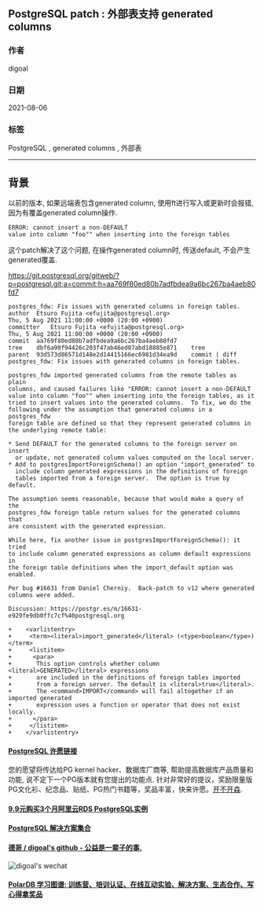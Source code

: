 ## PostgreSQL patch : 外部表支持 generated columns  
  
### 作者  
digoal  
  
### 日期  
2021-08-06  
  
### 标签  
PostgreSQL , generated columns , 外部表    
  
----  
  
## 背景  
  
以前的版本, 如果远端表包含generated column, 使用ft进行写入或更新时会报错, 因为有覆盖generated column操作.  
  
```  
ERROR: cannot insert a non-DEFAULT  
value into column "foo"" when inserting into the foreign tables  
```  
  
这个patch解决了这个问题, 在操作generated column时, 传送default, 不会产生generated覆盖.   
  
https://git.postgresql.org/gitweb/?p=postgresql.git;a=commit;h=aa769f80ed80b7adfbdea9a6bc267ba4aeb80fd7  
  
  
```  
postgres_fdw: Fix issues with generated columns in foreign tables.  
author	Etsuro Fujita <efujita@postgresql.org>	  
Thu, 5 Aug 2021 11:00:00 +0000 (20:00 +0900)  
committer	Etsuro Fujita <efujita@postgresql.org>	  
Thu, 5 Aug 2021 11:00:00 +0000 (20:00 +0900)  
commit	aa769f80ed80b7adfbdea9a6bc267ba4aeb80fd7  
tree	dbf6a90f94426c203f47ab46ed07abd18885e871	tree  
parent	93d573d86571d148e2d14415166ec6981d34ea9d	commit | diff  
postgres_fdw: Fix issues with generated columns in foreign tables.  
  
postgres_fdw imported generated columns from the remote tables as plain  
columns, and caused failures like "ERROR: cannot insert a non-DEFAULT  
value into column "foo"" when inserting into the foreign tables, as it  
tried to insert values into the generated columns.  To fix, we do the  
following under the assumption that generated columns in a postgres_fdw  
foreign table are defined so that they represent generated columns in  
the underlying remote table:  
  
* Send DEFAULT for the generated columns to the foreign server on insert  
  or update, not generated column values computed on the local server.  
* Add to postgresImportForeignSchema() an option "import_generated" to  
  include column generated expressions in the definitions of foreign  
  tables imported from a foreign server.  The option is true by default.  
  
The assumption seems reasonable, because that would make a query of the  
postgres_fdw foreign table return values for the generated columns that  
are consistent with the generated expression.  
  
While here, fix another issue in postgresImportForeignSchema(): it tried  
to include column generated expressions as column default expressions in  
the foreign table definitions when the import_default option was enabled.  
  
Per bug #16631 from Daniel Cherniy.  Back-patch to v12 where generated  
columns were added.  
  
Discussion: https://postgr.es/m/16631-e929fe9db0ffc7cf%40postgresql.org  
```  
  
  
```  
+    <varlistentry>  
+     <term><literal>import_generated</literal> (<type>boolean</type>)</term>  
+     <listitem>  
+      <para>  
+       This option controls whether column <literal>GENERATED</literal> expressions  
+       are included in the definitions of foreign tables imported  
+       from a foreign server. The default is <literal>true</literal>.  
+       The <command>IMPORT</command> will fail altogether if an imported generated  
+       expression uses a function or operator that does not exist locally.  
+      </para>  
+     </listitem>  
+    </varlistentry>  
```  
    
  
#### [PostgreSQL 许愿链接](https://github.com/digoal/blog/issues/76 "269ac3d1c492e938c0191101c7238216")
您的愿望将传达给PG kernel hacker、数据库厂商等, 帮助提高数据库产品质量和功能, 说不定下一个PG版本就有您提出的功能点. 针对非常好的提议，奖励限量版PG文化衫、纪念品、贴纸、PG热门书籍等，奖品丰富，快来许愿。[开不开森](https://github.com/digoal/blog/issues/76 "269ac3d1c492e938c0191101c7238216").  
  
  
#### [9.9元购买3个月阿里云RDS PostgreSQL实例](https://www.aliyun.com/database/postgresqlactivity "57258f76c37864c6e6d23383d05714ea")
  
  
#### [PostgreSQL 解决方案集合](https://yq.aliyun.com/topic/118 "40cff096e9ed7122c512b35d8561d9c8")
  
  
#### [德哥 / digoal's github - 公益是一辈子的事.](https://github.com/digoal/blog/blob/master/README.md "22709685feb7cab07d30f30387f0a9ae")
  
  
![digoal's wechat](../pic/digoal_weixin.jpg "f7ad92eeba24523fd47a6e1a0e691b59")
  
  
#### [PolarDB 学习图谱: 训练营、培训认证、在线互动实验、解决方案、生态合作、写心得拿奖品](https://www.aliyun.com/database/openpolardb/activity "8642f60e04ed0c814bf9cb9677976bd4")
  
